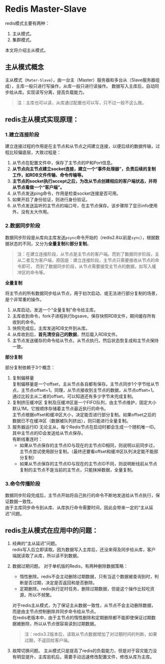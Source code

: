 # Redis Master-Slave
redis模式主要有两种：
1. 主从模式。
2. 集群模式。

本文将介绍主从模式。

## 主从模式概念
主从模式（`Mater-Slave`），由一台主（Master）服务器和多台从（Slave服务器组成），主库一般只进行写操作，从库一般只进行读操作。
数据写入主库后，自动同步给从库。实现读写分离，提高负载能力。

> 注：主库也可以读，从库通过配置也可以写，只不过一般不这么做。

## redis主从模式实现原理：

### 1.建立连接阶段
建立连接过程的作用是在主节点和从节点之间建立连接，以便后续的数据传输，过程比较偏底层，大致过程是：
1. 从节点在配置文件中，保存了主节点的IP和Port信息。
2. **从节点向主节点建立socket连接，建立一个“事件处理器”，负责后续的复制工作，如RDB文件传输、命令传输等。**
3. **主节点的socket执行accept之后，为改从节点创建相应的客户端状态，并将从节点看做一个“客户端”。**
4. 从节点发送ping命令，作用是检查socket连接是否可用。
5. 如果开启了身份验证，则进行身份验证。
6. 从节点发送监听的主节点的端口号，在主节点保存。该步骤除了显示info使用外，没有太大作用。

### 2.数据同步阶段
数据同步阶段是从库向主库发送`psync`命令开始的（redis2.8以前是`sync`），根据数据状态的不同，又分为**全量复制**和**部分复制**。

> 注：在建立连接阶段，从节点是主节点的客户端。而到了数据同步阶段，主从二者互为客户端，原因是：建立连接阶段，主节点只需要接收从节点的命令即可，
而到了数据同步阶段，从节点需要接受主节点的数据，如写入缓冲区的命令等。

**全量复制**   

将主节点的所有数据同步给从节点，用于初次启动、或无法进行部分复制的场景，是个非常重的操作。

1. 从库启动，发送一个“全量复制”命令给主库。
2. 主库收到命令，fork子进程执行bgsave，保存快照RDB文件，期间缓存所有收到的命令。
3. 快照完成后，主库发送RDB文件到从库。
4. 从库收到后，**首先清空自己的数据**，然后载入RDB文件。
5. 主节点发送缓存的命令给从节点，从节点执行。然后状态恢复成和主节点保持一致。

**部分复制**

部分复制依赖于3个概念：
1. 复制偏移量   
复制偏移量是一个offset，主从节点各自都有保存。主节点同步1个字节给从节点，主节点offset+1。同理，从节点接收到主节点的数据，从节点offset+1。
通过比较主从二者的offset，可以知道还有多少字节未完成复制。
2. 复制挤压缓冲区
复制及压缓冲区是一个FIFO队列，由主节点维护，固定大小默认1M。它按顺序存储着主节点最近执行的命令。   
主节点根据offset和缓冲区大小，决定能否进行部分复制。如果offset之后的数据已不在缓冲区（数据被队列挤出），则只能进行全量复制。
3. 服务器运行ID
无论主从，每个Redis节点在启动时都会生成一个随机唯一ID。其中主节点的ID会发送给从节点保存。   
有断线重连时：
    * 如果从节点保存的主节点ID与现在的主节点ID相同，则说明以前同步过，主节点尝试使用部分复制。（最终还要看offset和缓冲区队列决定能不能部分复制）
    * 如果从节点保存的主节点ID与现在的主节点ID不同，则说明断线前从节点复制的主节点不是当前的主节点，只能抹掉数据，全量复制。

### 3.命令传播阶段
数据同步阶段完成后，主节点开始将自己执行的命令不断地发送给从节点执行，保证数据一致性。   
由于主库同步命令到从库、从库执行命令需要时间，因此会带来一定的“主从延迟”问题。


## redis主从模式在应用中的问题：
1. 经典的“主从延迟”问题。   
redis写入后立即读取。因为数据写入主库后，还没来得及同步给从库，客户端就读取了从库，所以读不到数据。
2. 数据过期问题。
对于单机版的Redis，有两种删除数据策略：
    * 惰性删除。redis不会主动删除过期数据，只有当这个数据被查询到时，判断是否过期，决定是否返回和是否删除。
    * 定期删除。redis执行定时任务，删除过期数据，但是这个操作比较吃资源，所以不频繁。
    
    对于redis主从模式，为了保证主从数据一致性，从节点不会主动删除数据，而是由主节点控制删除并同步命令给从节点。   
    在redis老版本中，由于主节点的惰性删除和定期删除都不能即使保证过期数据被删除，所以从节点很容易读到过期数据。
    > 注：redis3.2版本后，读取从节点数据增加了对过期时间的判断，如果过期，不返回给客户端。

3. 故障切换问题。
主从模式只是提高了redis的负载能力，但是对于容灾能力没有明显提升，主库宕机后，需要手动迅速修改配置文件，修改从库为主库。

